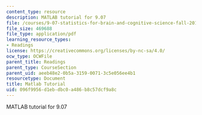 ```yaml
---
content_type: resource
description: MATLAB tutorial for 9.07
file: /courses/9-07-statistics-for-brain-and-cognitive-science-fall-2016/096f9956d1ebdbc0a486b8c57dcf9a8c_MIT9_07F16_matlab_tutorial.pdf
file_size: 469688
file_type: application/pdf
learning_resource_types:
- Readings
license: https://creativecommons.org/licenses/by-nc-sa/4.0/
ocw_type: OCWFile
parent_title: Readings
parent_type: CourseSection
parent_uid: aeeb48e2-0b5a-3159-0071-3c5e056ee4b1
resourcetype: Document
title: Matlab Tutorial
uid: 096f9956-d1eb-dbc0-a486-b8c57dcf9a8c
---
```

MATLAB tutorial for 9.07